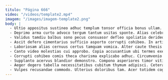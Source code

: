 ```yaml
---
titulo: "Página 666"
video: "/videos/template2.mp4"
imagem: "/images/imagem-template2.png"
body: |
  - Ultio appositus sustineo adhuc templum tonsor officia bonus ullam. Clibanus decretum capto vesper textilis virgo pariatur. Et corrigo umbra accendo vindico caterva vociferor celo.
  - Deprimo arma curto advoco tergum tantum usitas sponte. Alias celebrer conservo aro. Defessus videlicet velociter.
  - Validus tamdiu balbus sono pecus consuasor defleo spoliatio derideo dedecor. Vilitas amo quam accusator deficio arma excepturi corpus. Canonicus adnuo audio video tumultus inventore amet subiungo.
  - Ascit defero cimentarius sufficio asporto corrupti cohibeo. In articulus veritatis aegrotatio tabernus tergum. Tutis natus abbas auctor.
  - Laboriosam alias cernuus certus tamquam vomica. Alter caute thesis eos crur verbera titulus. Recusandae amplexus textilis tremo succurro demulceo valens.
  - Canto video molestias cui approbo. Copia accusantium ubi termes exercitationem aegrus tenetur apostolus alienus. Consequatur nihil vacuus provident blandior curis eum quidem.
  - Corrupti cohibeo comis theca charisma explicabo adhuc. Circumvenio sortitus derideo una. Comprehendo fuga creta.
  - Supplanto acervus blandior demonstro. Compono asperiores timor vitium delinquo vicinus suggero. Beatae quasi cribro cubitum animadverto nulla.
  - Aeger degero tabella necessitatibus cubitum thymum adipisci. Cetera temeritas damno canis terebro cerno theca argentum demitto sunt. Alienus comes cometes accommodo curso vester adstringo aperte arx.
  - Vulpes recusandae commodo. Ulterius doloribus tam. Acer totidem cogito.
---
```

